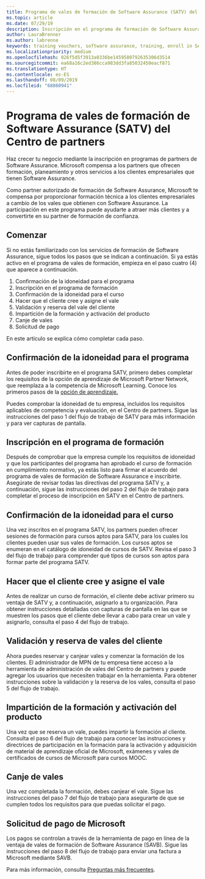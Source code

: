 ```yaml
---
title: Programa de vales de formación de Software Assurance (SATV) del Centro de partners | Centro de partners
ms.topic: article
ms.date: 07/29/19
description: Inscripción en el programa de formación de Software Assurance
author: LauraBrenner
ms.author: labrenne
keywords: training vouchers, software assurance, training, enroll in SATV, SATV
ms.localizationpriority: medium
ms.openlocfilehash: 026f5d5f3913a0336be1459580792635306d3514
ms.sourcegitcommit: ea68a16c2ed386cca983dd3fa85032450eacf871
ms.translationtype: HT
ms.contentlocale: es-ES
ms.lasthandoff: 08/09/2019
ms.locfileid: "68860941"
---
```

# <a name="software-assurance-training-voucher-satv-program-in-partner-center"></a>Programa de vales de formación de Software Assurance (SATV) del Centro de partners

Haz crecer tu negocio mediante la inscripción en programas de partners de Software Assurance. Microsoft compensa a los partners que ofrecen formación, planeamiento y otros servicios a los clientes empresariales que tienen Software Assurance. 

Como partner autorizado de formación de Software Assurance, Microsoft te compensa por proporcionar formación técnica a los clientes empresariales a cambio de los vales que obtienen con Software Assurance. La participación en este programa puede ayudarte a atraer más clientes y a convertirte en su partner de formación de confianza.

## <a name="get-started"></a>Comenzar

Si no estás familiarizado con los servicios de formación de Software Assurance, sigue todos los pasos que se indican a continuación. Si ya estás activo en el programa de vales de formación, empieza en el paso cuatro (4) que aparece a continuación. 

1. Confirmación de la idoneidad para el programa
2. Inscripción en el programa de formación
3. Confirmación de la idoneidad para el curso
4. Hacer que el cliente cree y asigne el vale
5. Validación y reserva del vale del cliente
6. Impartición de la formación y activación del producto
7. Canje de vales
8. Solicitud de pago

En este artículo se explica cómo completar cada paso.

## <a name="confirm-program-eligibility"></a>Confirmación de la idoneidad para el programa

Antes de poder inscribirte en el programa SATV, primero debes completar los requisitos de la opción de aprendizaje de Microsoft Partner Network, que reemplaza a la competencia de Microsoft Learning. Conoce los primeros pasos de la [opción de aprendizaje.](https://partner.microsoft.com/marketing/details/learning-option-enrollment#/)

Puedes comprobar la idoneidad de tu empresa, incluidos los requisitos aplicables de competencia y evaluación, en el Centro de partners. Sigue las instrucciones del paso 1 del flujo de trabajo de SATV para más información y para ver capturas de pantalla.

## <a name="enroll-in-the-training-program"></a>Inscripción en el programa de formación

Después de comprobar que la empresa cumple los requisitos de idoneidad y que los participantes del programa han aprobado el curso de formación en cumplimiento normativo, ya estás listo para firmar el acuerdo del programa de vales de formación de Software Assurance e inscribirte. Asegúrate de revisar todas las directivas del programa SATV y, a continuación, sigue las instrucciones del paso 2 del flujo de trabajo para completar el proceso de inscripción en SATV en el Centro de partners.   


## <a name="confirm-course-eligibility"></a>Confirmación de la idoneidad para el curso
Una vez inscritos en el programa SATV, los partners pueden ofrecer sesiones de formación para cursos aptos para SATV, para los cuales los clientes pueden usar sus vales de formación. Los cursos aptos se enumeran en el catálogo de idoneidad de cursos de SATV. Revisa el paso 3 del flujo de trabajo para comprender qué tipos de cursos son aptos para formar parte del programa SATV.

## <a name="have-customer-create-and-assign-voucher"></a>Hacer que el cliente cree y asigne el vale

Antes de realizar un curso de formación, el cliente debe activar primero su ventaja de SATV y, a continuación, asignarlo a tu organización. Para obtener instrucciones detalladas con capturas de pantalla en las que se muestren los pasos que el cliente debe llevar a cabo para crear un vale y asignarlo, consulta el paso 4 del flujo de trabajo.

## <a name="validate-and-reserve-customer-vouchers"></a>Validación y reserva de vales del cliente

Ahora puedes reservar y canjear vales y comenzar la formación de los clientes. El administrador de MPN de tu empresa tiene acceso a la herramienta de administración de vales del Centro de partners y puede agregar los usuarios que necesiten trabajar en la herramienta. Para obtener instrucciones sobre la validación y la reserva de los vales, consulta el paso 5 del flujo de trabajo.

## <a name="deliver-training-and-activate-product"></a>Impartición de la formación y activación del producto

Una vez que se reserva un vale, puedes impartir la formación al cliente. Consulta el paso 6 del flujo de trabajo para conocer las instrucciones y directrices de participación en la formación para la activación y adquisición de material de aprendizaje oficial de Microsoft, exámenes y vales de certificados de cursos de Microsoft para cursos MOOC.

## <a name="redeem-voucher"></a>Canje de vales

Una vez completada la formación, debes canjear el vale. Sigue las instrucciones del paso 7 del flujo de trabajo para asegurarte de que se cumplen todos los requisitos para que puedas solicitar el pago. 


## <a name="request-payment-from-microsoft"></a>Solicitud de pago de Microsoft

Los pagos se controlan a través de la herramienta de pago en línea de la ventaja de vales de formación de Software Assurance (SAVB). Sigue las instrucciones del paso 8 del flujo de trabajo para enviar una factura a Microsoft mediante SAVB. 

Para más información, consulta [Preguntas más frecuentes](vvr-faq.md).
